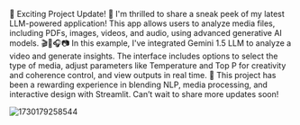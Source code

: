 🚀 Exciting Project Update! 🚀
I'm thrilled to share a sneak peek of my latest LLM-powered application! This app allows users to analyze media files, including PDFs, images, videos, and audio, using advanced generative AI models. 🎬📄🎧📷
In this example, I've integrated Gemini 1.5 LLM to analyze a video and generate insights. The interface includes options to select the type of media, adjust parameters like Temperature and Top P for creativity and coherence control, and view outputs in real time. 🎉
This project has been a rewarding experience in blending NLP, media processing, and interactive design with Streamlit. Can’t wait to share more updates soon!

![1730179258544](https://github.com/user-attachments/assets/f7de8fe1-5773-4d68-8430-cecdf4493ed2)
